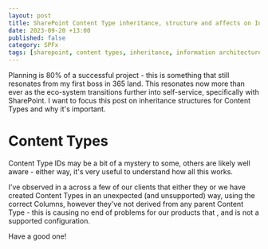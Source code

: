 ```yaml
---
layout: post
title: SharePoint Content Type inheritance, structure and affects on Information Architecture
date: 2023-09-20 +13:00
published: false
category: SPFx
tags: [sharepoint, content types, inheritance, information architecture, structure]
---
```


Planning is 80% of a successful project - this is something that still resonates from my first boss in 365 land. This resonates now more than ever as the eco-system transitions further into self-service, specifically with SharePoint. I want to focus this post on inheritance structures for Content Types and why it's important.

# Content Types

Content Type IDs may be a bit of a mystery to some, others are likely well aware - either way, it's very useful to understand how all this works.

I've observed in a across a few of our clients that either they or we have created Content Types in an unexpected (and unsupported) way, using the correct Columns, however they've not derived from any parent Content Type - this is causing no end of problems for our products that , and is not a supported configuration.

Have a good one!
